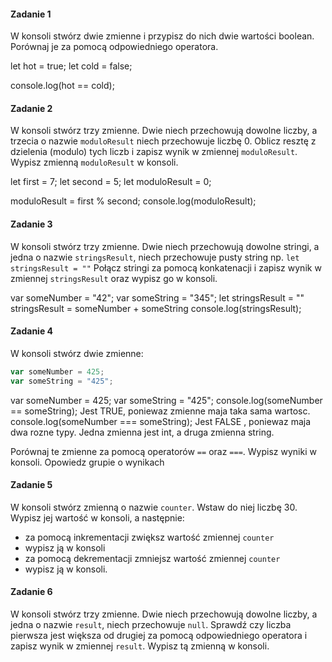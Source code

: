 #### Zadanie 1

W konsoli stwórz dwie zmienne i przypisz do nich dwie wartości boolean. Porównaj je za pomocą odpowiedniego operatora.

let hot = true;
let cold = false;

console.log(hot == cold);



#### Zadanie 2

W konsoli stwórz trzy zmienne. Dwie niech przechowują dowolne liczby, a trzecia o nazwie ```moduloResult``` niech przechowuje liczbę 0. Oblicz resztę z dzielenia (modulo) tych liczb i zapisz wynik w zmiennej ```moduloResult```.
Wypisz zmienną ```moduloResult``` w konsoli. 

let first = 7;
let second = 5;
let moduloResult = 0;

moduloResult = first % second;
console.log(moduloResult);


#### Zadanie 3
W konsoli stwórz trzy zmienne. Dwie niech przechowują dowolne stringi, a jedna o nazwie ```stringsResult```, niech przechowuje pusty string np. ```let stringsResult = ""```
Połącz stringi za pomocą konkatenacji i zapisz wynik w zmiennej ```stringsResult``` oraz wypisz go w konsoli.

var someNumber = "42";
var someString = "345";
let stringsResult = ""
stringsResult = someNumber + someString
console.log(stringsResult);


#### Zadanie 4
W konsoli stwórz dwie zmienne:

 ``` JavaScript
var someNumber = 425;
var someString = "425";
 ```
 var someNumber = 425;
var someString = "425";
console.log(someNumber == someString);    Jest TRUE, poniewaz zmienne maja taka sama wartosc.
console.log(someNumber === someString);    Jest FALSE , poniewaz maja dwa rozne typy. Jedna zmienna jest int, a druga zmienna string.


Porównaj te zmienne za pomocą operatorów ```==``` oraz ```===```.
Wypisz wyniki w konsoli. Opowiedz grupie o wynikach


#### Zadanie 5

W konsoli stwórz zmienną o nazwie ```counter```. Wstaw do niej liczbę 30.
Wypisz jej wartość w konsoli, a następnie:

* za pomocą inkrementacji zwiększ wartość zmiennej ```counter```
* wypisz ją w konsoli
* za pomocą dekrementacji zmniejsz wartość zmiennej ```counter```
* wypisz ją w konsoli.


#### Zadanie 6

W konsoli stwórz trzy zmienne. Dwie niech przechowują dowolne liczby, a jedna o nazwie ```result```, niech przechowuje ```null```. Sprawdź czy liczba pierwsza jest większa od drugiej za pomocą odpowiedniego operatora i zapisz wynik w zmiennej ```result```. Wypisz tą zmienną w konsoli.
